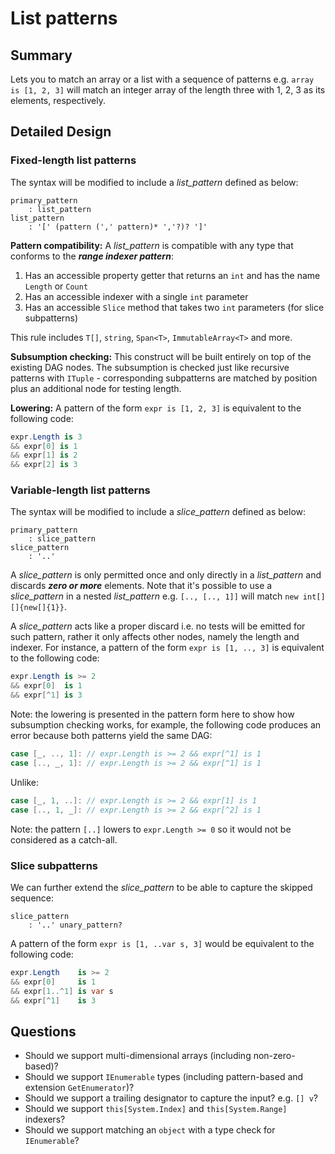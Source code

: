 
# List patterns

## Summary

Lets you to match an array or a list with a sequence of patterns e.g. `array is [1, 2, 3]` will match an integer array of the length three with 1, 2, 3 as its elements, respectively.

## Detailed Design

### Fixed-length list patterns

The syntax will be modified to include a *list_pattern* defined as below:

```antlr
primary_pattern
	: list_pattern
list_pattern
	: '[' (pattern (',' pattern)* ','?)? ']'
```

**Pattern compatibility:** A *list_pattern* is compatible with any type that conforms to the ***range indexer pattern***:

1. Has an accessible property getter that returns an `int` and has the name `Length` or `Count`
2. Has an accessible indexer with a single `int` parameter
3. Has an accessible `Slice` method that takes two `int` parameters (for slice subpatterns)

This rule includes `T[]`,  `string`,  `Span<T>`, `ImmutableArray<T>` and more.

**Subsumption checking:**  This construct will be built entirely on top of the existing DAG nodes. The subsumption is checked just like recursive patterns with `ITuple` - corresponding subpatterns are matched by position plus an additional node for testing length.

**Lowering:** A pattern of the form `expr is [1, 2, 3]` is equivalent to the following code:
```cs
expr.Length is 3
&& expr[0] is 1
&& expr[1] is 2
&& expr[2] is 3
```

### Variable-length list patterns

The syntax will be modified to include a *slice_pattern* defined as below:
```antlr
primary_pattern
	: slice_pattern
slice_pattern
	: '..'
```

A *slice_pattern* is only permitted once and only directly in a *list_pattern* and discards ***zero or more*** elements. Note that it's possible to use a *slice_pattern* in a nested *list_pattern* e.g. `[.., [.., 1]]` will match `new int[][]{new[]{1}}`.

A *slice_pattern* acts like a proper discard i.e. no tests will be emitted for such pattern, rather it only affects other nodes, namely the length and indexer. For instance, a pattern of the form `expr is [1, .., 3]`  is equivalent to the following code: 
```cs
expr.Length is >= 2
&& expr[0]  is 1
&& expr[^1] is 3
```
Note: the lowering is presented in the pattern form here to show how subsumption checking works, for example, the following code produces an error because both patterns yield the same DAG:

```cs
case [_, .., 1]: // expr.Length is >= 2 && expr[^1] is 1
case [.., _, 1]: // expr.Length is >= 2 && expr[^1] is 1
```
Unlike:
```cs
case [_, 1, ..]: // expr.Length is >= 2 && expr[1] is 1
case [.., 1, _]: // expr.Length is >= 2 && expr[^2] is 1
```

Note: the pattern `[..]` lowers to `expr.Length >= 0` so it would not be considered as a catch-all.

### Slice subpatterns

We can further extend the *slice_pattern* to be able to capture the skipped sequence:


```antlr
slice_pattern
	: '..' unary_pattern?
```

A pattern of the form `expr is [1, ..var s, 3]` would be equivalent to the following code:

```cs
expr.Length    is >= 2
&& expr[0]     is 1
&& expr[1..^1] is var s
&& expr[^1]    is 3
```


## Questions

- Should we support multi-dimensional arrays (including non-zero-based)?
- Should we support `IEnumerable` types (including pattern-based and extension `GetEnumerator`)?
- Should we support a trailing designator to capture the input? e.g. `[] v`?
- Should we support `this[System.Index]` and `this[System.Range]` indexers?
- Should we support matching an `object` with a type check for `IEnumerable`?
